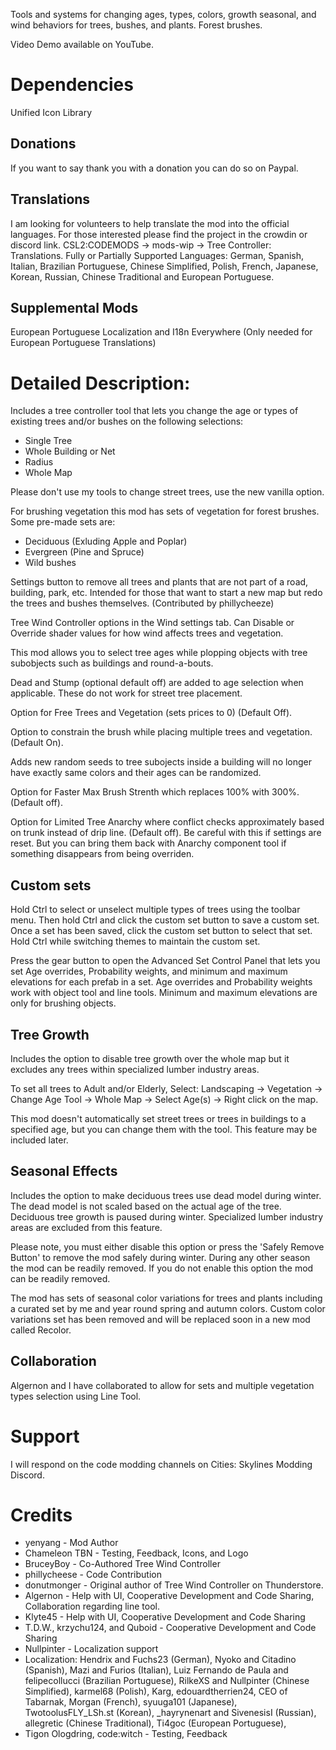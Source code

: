 ﻿Tools and systems for changing ages, types, colors, growth seasonal, and wind behaviors for trees, bushes, and plants. Forest brushes.

Video Demo available on YouTube.

# Dependencies
Unified Icon Library

## Donations
If you want to say thank you with a donation you can do so on Paypal.

## Translations
I am looking for volunteers to help translate the mod into the official languages. For those interested please find the project in the crowdin or discord link. CSL2:CODEMODS -> mods-wip -> Tree Controller: Translations.
Fully or Partially Supported Languages: German, Spanish, Italian, Brazilian Portuguese, Chinese Simplified, Polish, French, Japanese, Korean, Russian, Chinese Traditional and European Portuguese.

## Supplemental Mods
European Portuguese Localization and I18n Everywhere (Only needed for European Portuguese Translations)

# Detailed Description:
Includes a tree controller tool that lets you change the age or types of existing trees and/or bushes on the following selections:
* Single Tree
* Whole Building or Net
* Radius
* Whole Map

Please don't use my tools to change street trees, use the new vanilla option.

For brushing vegetation this mod has sets of vegetation for forest brushes. Some pre-made sets are:
* Deciduous (Exluding Apple and Poplar)
* Evergreen (Pine and Spruce)
* Wild bushes 

Settings button to remove all trees and plants that are not part of a road, building, park, etc. Intended for those that want to start a new map but redo the trees and bushes themselves. (Contributed by phillycheeze)

Tree Wind Controller options in the Wind settings tab. Can Disable or Override shader values for how wind affects trees and vegetation.

This mod allows you to select tree ages while plopping objects with tree subobjects such as buildings and round-a-bouts.

Dead and Stump (optional default off) are added to age selection when applicable. These do not work for street tree placement.

Option for Free Trees and Vegetation (sets prices to 0) (Default Off).

Option to constrain the brush while placing multiple trees and vegetation. (Default On).

Adds new random seeds to tree subojects inside a building will no longer have exactly same colors and their ages can be randomized.

Option for Faster Max Brush Strenth which replaces 100% with 300%. (Default off).

Option for Limited Tree Anarchy where conflict checks approximately based on trunk instead of drip line. (Default off). Be careful with this if settings are reset. But you can bring them back with Anarchy component tool if something disappears from being overriden.

## Custom sets
Hold Ctrl to select or unselect multiple types of trees using the toolbar menu. Then hold Ctrl and click the custom set button to save a custom set. Once a set has been saved, click the custom set button to select that set. Hold Ctrl while switching themes to maintain the custom set.

Press the gear button to open the Advanced Set Control Panel that lets you set Age overrides, Probability weights, and minimum and maximum elevations for each prefab in a set. Age overrides and Probability weights work with object tool and line tools. Minimum and maximum elevations are only for brushing objects. 

## Tree Growth
Includes the option to disable tree growth over the whole map but it excludes any trees within specialized lumber industry areas.

To set all trees to Adult and/or Elderly, Select: Landscaping -> Vegetation -> Change Age Tool -> Whole Map -> Select Age(s) -> Right click on the map. 

This mod doesn't automatically set street trees or trees in buildings to a specified age, but you can change them with the tool. This feature may be included later.

## Seasonal Effects
Includes the option to make deciduous trees use dead model during winter. The dead model is not scaled based on the actual age of the tree.
Deciduous tree growth is paused during winter. Specialized lumber industry areas are excluded from this feature.

Please note, you must either disable this option or press the 'Safely Remove Button' to remove the mod safely during winter.
During any other season the mod can be readily removed. If you do not enable this option the mod can be readily removed.

The mod has sets of seasonal color variations for trees and plants including a curated set by me and year round spring and autumn colors.
Custom color variations set has been removed and will be replaced soon in a new mod called Recolor.

## Collaboration
Algernon and I have collaborated to allow for sets and multiple vegetation types selection using Line Tool.

# Support
I will respond on the code modding channels on Cities: Skylines Modding Discord.

# Credits 
* yenyang - Mod Author
* Chameleon TBN - Testing, Feedback, Icons, and Logo
* BruceyBoy - Co-Authored Tree Wind Controller
* phillycheese - Code Contribution
* donutmonger - Original author of Tree Wind Controller on Thunderstore.
* Algernon - Help with UI, Cooperative Development and Code Sharing, Collaboration regarding line tool.
* Klyte45 - Help with UI, Cooperative Development and Code Sharing
* T.D.W., krzychu124, and Quboid - Cooperative Development and Code Sharing
* Nullpinter - Localization support
* Localization: Hendrix and Fuchs23 (German), Nyoko and Citadino (Spanish), Mazi and Furios (Italian), Luiz Fernando de Paula and felipecollucci (Brazilian Portuguese), RilkeXS and Nullpinter (Chinese Simplified), karmel68 (Polish), Karg, edouardtherrien24, CEO of Tabarnak, Morgan (French), syuuga101 (Japanese), TwotoolusFLY_LSh.st (Korean), _hayrynenart and SivenesisI (Russian), allegretic (Chinese Traditional), Ti4goc (European Portuguese), 
* Tigon Ologdring, code:witch - Testing, Feedback